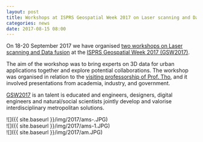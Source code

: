```yaml
---
layout: post
title: Workshops at ISPRS Geospatial Week 2017 on Laser scanning and Data fusion
categories: news
date: 2017-08-15 08:00
---
```


On 18-20 September 2017 we have organised [two workshops on Laser scanning and Data fusion](http://www2.ipf.kit.edu/laserscanning2017/) at the [ISPRS Geospatial Week 2017 (GSW2017)](http://gsw2017.3snews.net/index.php?siteid=2). 

The aim of the workshop was to bring experts on 3D data for urban applications together and explore potential collaborations. The workshop was organised in relation to the [visiting professorship of Prof. Tho](http://www.b), and it involved presentations from academia, industry, and government.

[GSW2017](http://gsw2017.3snews.net/index.php?siteid=2) is an talent is educated and engineers, designers, digital engineers and natural/social scientists jointly develop and valorise interdisciplinary metropolitan solutions.


![]({{ site.baseurl }}/img/2017/ams-.JPG)<br />
![]({{ site.baseurl }}/img/2017/ams-1.JPG)<br />
![]({{ site.baseurl }}/img/2017/am.JPG)<br />
